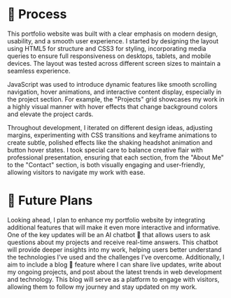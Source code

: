 <h1>🚀 Process</h1>
This portfolio website was built with a clear emphasis on modern design, usability, and a smooth user experience. I started by designing the layout using HTML5 for structure and CSS3 for styling, incorporating media queries to ensure full responsiveness on desktops, tablets, and mobile devices. The layout was tested across different screen sizes to maintain a seamless experience.

JavaScript was used to introduce dynamic features like smooth scrolling navigation, hover animations, and interactive content display, especially in the project section. For example, the "Projects" grid showcases my work in a highly visual manner with hover effects that change background colors and elevate the project cards.

Throughout development, I iterated on different design ideas, adjusting margins, experimenting with CSS transitions and keyframe animations to create subtle, polished effects like the shaking headshot animation and button hover states. I took special care to balance creative flair with professional presentation, ensuring that each section, from the "About Me" to the "Contact" section, is both visually engaging and user-friendly, allowing visitors to navigate my work with ease.

<h1>🌟 Future Plans</h1>
Looking ahead, I plan to enhance my portfolio website by integrating additional features that will make it even more interactive and informative. One of the key updates will be an AI chatbot 🤖 that allows users to ask questions about my projects and receive real-time answers. This chatbot will provide deeper insights into my work, helping users better understand the technologies I’ve used and the challenges I’ve overcome. Additionally, I aim to include a blog 📝 feature where I can share live updates, write about my ongoing projects, and post about the latest trends in web development and technology. This blog will serve as a platform to engage with visitors, allowing them to follow my journey and stay updated on my work.